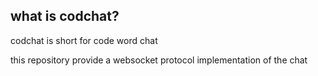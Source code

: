 ## what is codchat?
codchat is short for code word chat

this repository provide a websocket protocol implementation of the chat


